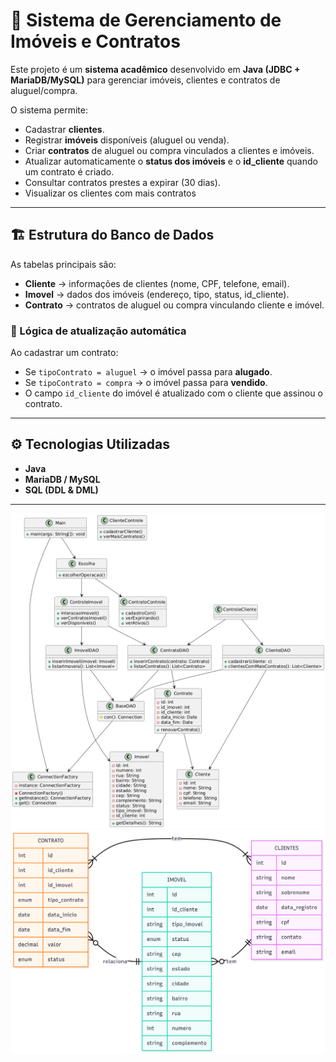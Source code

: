 # 📌 Sistema de Gerenciamento de Imóveis e Contratos  

Este projeto é um **sistema acadêmico** desenvolvido em **Java (JDBC + MariaDB/MySQL)** para gerenciar imóveis, clientes e contratos de aluguel/compra.  

O sistema permite:  
- Cadastrar **clientes**.  
- Registrar **imóveis** disponíveis (aluguel ou venda).  
- Criar **contratos** de aluguel ou compra vinculados a clientes e imóveis.  
- Atualizar automaticamente o **status dos imóveis** e o **id_cliente** quando um contrato é criado.  
- Consultar contratos prestes a expirar (30 dias).
- Visualizar os clientes com mais contratos

---

## 🏗️ Estrutura do Banco de Dados  

As tabelas principais são:  

- **Cliente** → informações de clientes (nome, CPF, telefone, email).  
- **Imovel** → dados dos imóveis (endereço, tipo, status, id_cliente).  
- **Contrato** → contratos de aluguel ou compra vinculando cliente e imóvel.  

### 🔄 Lógica de atualização automática  
Ao cadastrar um contrato:  
- Se `tipoContrato = aluguel` → o imóvel passa para **alugado**.  
- Se `tipoContrato = compra` → o imóvel passa para **vendido**.  
- O campo `id_cliente` do imóvel é atualizado com o cliente que assinou o contrato.  

---

## ⚙️ Tecnologias Utilizadas  

- **Java**
- **MariaDB / MySQL**  
- **SQL (DDL & DML)**  
---
![Diagrama de classe](diagramaClasse.png)
![Diagrama de MER](DiagramaMER.png)
